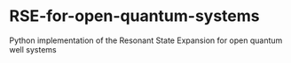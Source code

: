 # RSE-for-open-quantum-systems
Python implementation of the Resonant State Expansion for open quantum well systems
